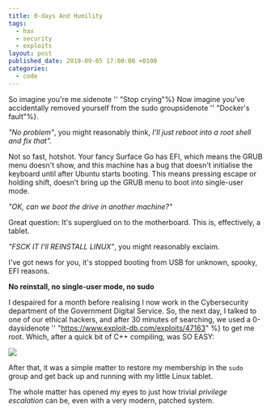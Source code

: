 ```yaml
---
title: 0-days And Humility
tags:
  - hax
  - security
  - exploits
layout: post
published_date: 2019-09-05 17:00:00 +0100
categories:
  - code
---
```


So imagine you're me.sidenote '' "Stop crying"%} Now imagine you've accidentally removed yourself from the sudo groupsidenote '' "Docker's fault"%}.

_"No problem"_, you might reasonably think, _I'll just reboot into a root shell and fix that"._

Not so fast, hotshot. Your fancy Surface Go has EFI, which means the GRUB menu doesn't show, and this machine has a bug that doesn't initialise the keyboard until after Ubuntu starts booting. This means pressing escape or holding shift, doesn't bring up the GRUB menu to boot into single-user mode.

_"OK, can we boot the drive in another machine?"_

Great question: It's superglued on to the motherboard. This is, effectively, a tablet.

_"FSCK IT I'll REINSTALL LINUX"_, you might reasonably exclaim.

I've got news for you, it's stopped booting from USB for unknown, spooky, EFI reasons.

**No reinstall, no single-user mode, no sudo**

I despaired for a month before realising I now work in the Cybersecurity department of the Government Digital Service. So, the next day, I talked to one of our ethical hackers, and after 30 minutes of searching, we used a 0-daysidenote '' "https://www.exploit-db.com/exploits/47163" %} to get me root.
Which, after a quick bit of C++ compiling, was SO EASY:

![](https://i.imgur.com/i6Ko9Pb.png)

After that, it was a simple matter to restore my membership in the `sudo` group and get back up and running with my little Linux tablet.

The whole matter has opened my eyes to just how trivial _privilege escalation_ can be, even with a very modern, patched system.

